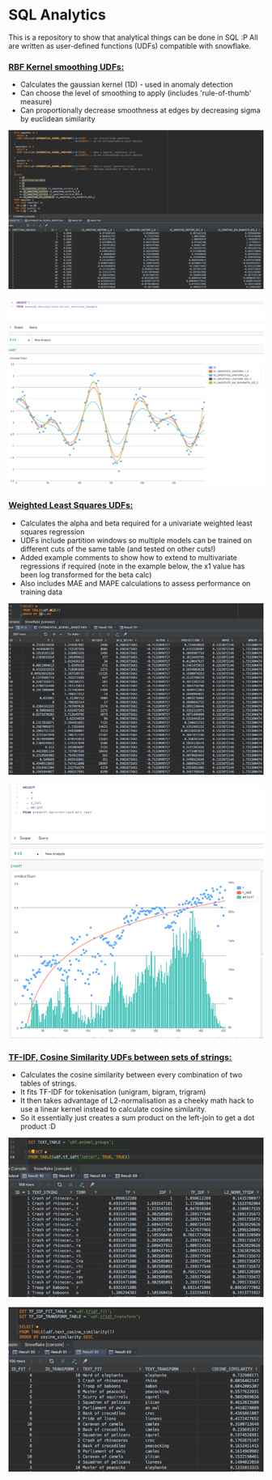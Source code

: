 <h1>SQL Analytics</h1>

This is a repository to show that analytical things can be done in SQL :P
All are written as user-defined functions (UDFs) compatible with snowflake.

<a href = "https://github.com/chris-kelly/sql_analytics/blob/master/ARIMA.sql"><h3>RBF Kernel smoothing UDFs:</h3></a>
<ul>
<li>Calculates the gaussian kernel (1D) - used in anomaly detection</li>
<li>Can choose the level of smoothing to apply (includes 'rule-of-thumb' measure)</li>
<li>Can proportionally decrease smoothness at edges by decreasing sigma by euclidean similarity</li>
</ul>

<img src='img/rbf_kernel_numbers.png'>
<br>
<br>
<img src='img/rbf_kernel_graph.png'>
<br>

<a href = "https://github.com/chris-kelly/sql_analytics/blob/master/WLS.sql"><h3>Weighted Least Squares UDFs:</h3></a>
<ul>
<li>Calculates the alpha and beta required for a univariate weighted least squares regression</li>
<li>UDFs include partition windows so multiple models can be trained on different cuts of the same table (and tested on other cuts!)</li>
<li>Added example comments to show how to extend to multivariate regressions if required (note in the example below, the x1 value has been log transformed for the beta calc)</li>
<li>Also includes MAE and MAPE calculations to assess performance on training data</li>

</ul>

<img src='img/WLS_sql.png'>
<br>
<br>
<img src='img/WLS_graph.png'>
<br>

<a href = "https://github.com/chris-kelly/sql_analytics/blob/master/TFIDF_CosineSimilarity.sql"><h3>TF-IDF, Cosine Similarity UDFs between sets of strings:</h3></a>
<ul>
<li>Calculates the cosine similarity between every combination of two tables of strings.</li>
<li>It fits TF-IDF for tokenisation (unigram, bigram, trigram)</li>
<li>It then takes advantage of L2-normalisation as a cheeky math hack to use a linear kernel instead to calculate cosine similarity.</li>
<li>So it essentially just creates a sum product on the left-join to get a dot product :D</li>
</ul>

<img src='img/L2_TF_IDF_UniBiTriGram.png'>
<br>
<br>
<img src='img/CosineSimilarity.png'>
<br>

